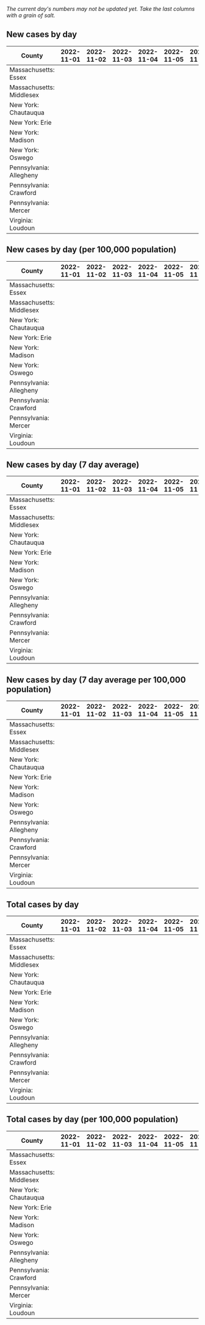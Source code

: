 _The current day's numbers may not be updated yet. Take the last columns with a grain of salt._
## New cases by day

| County | 2022-11-01 | 2022-11-02 | 2022-11-03 | 2022-11-04 | 2022-11-05 | 2022-11-06 | 2022-11-07 |
| --- | --- | --- | --- | --- | --- | --- | --- |
| Massachusetts: Essex |  |  |  |  |  |  |  |
| Massachusetts: Middlesex |  |  |  |  |  |  |  |
| New York: Chautauqua |  |  |  |  |  |  |  |
| New York: Erie |  |  |  |  |  |  |  |
| New York: Madison |  |  |  |  |  |  |  |
| New York: Oswego |  |  |  |  |  |  |  |
| Pennsylvania: Allegheny |  |  |  |  |  |  |  |
| Pennsylvania: Crawford |  |  |  |  |  |  |  |
| Pennsylvania: Mercer |  |  |  |  |  |  |  |
| Virginia: Loudoun |  |  |  |  |  |  |  |

## New cases by day (per 100,000 population)

| County | 2022-11-01 | 2022-11-02 | 2022-11-03 | 2022-11-04 | 2022-11-05 | 2022-11-06 | 2022-11-07 |
| --- | --- | --- | --- | --- | --- | --- | --- |
| Massachusetts: Essex |  |  |  |  |  |  |  |
| Massachusetts: Middlesex |  |  |  |  |  |  |  |
| New York: Chautauqua |  |  |  |  |  |  |  |
| New York: Erie |  |  |  |  |  |  |  |
| New York: Madison |  |  |  |  |  |  |  |
| New York: Oswego |  |  |  |  |  |  |  |
| Pennsylvania: Allegheny |  |  |  |  |  |  |  |
| Pennsylvania: Crawford |  |  |  |  |  |  |  |
| Pennsylvania: Mercer |  |  |  |  |  |  |  |
| Virginia: Loudoun |  |  |  |  |  |  |  |

## New cases by day (7 day average)

| County | 2022-11-01 | 2022-11-02 | 2022-11-03 | 2022-11-04 | 2022-11-05 | 2022-11-06 | 2022-11-07 |
| --- | --- | --- | --- | --- | --- | --- | --- |
| Massachusetts: Essex |  |  |  |  |  |  |  |
| Massachusetts: Middlesex |  |  |  |  |  |  |  |
| New York: Chautauqua |  |  |  |  |  |  |  |
| New York: Erie |  |  |  |  |  |  |  |
| New York: Madison |  |  |  |  |  |  |  |
| New York: Oswego |  |  |  |  |  |  |  |
| Pennsylvania: Allegheny |  |  |  |  |  |  |  |
| Pennsylvania: Crawford |  |  |  |  |  |  |  |
| Pennsylvania: Mercer |  |  |  |  |  |  |  |
| Virginia: Loudoun |  |  |  |  |  |  |  |

## New cases by day (7 day average per 100,000 population)

| County | 2022-11-01 | 2022-11-02 | 2022-11-03 | 2022-11-04 | 2022-11-05 | 2022-11-06 | 2022-11-07 |
| --- | --- | --- | --- | --- | --- | --- | --- |
| Massachusetts: Essex |  |  |  |  |  |  |  |
| Massachusetts: Middlesex |  |  |  |  |  |  |  |
| New York: Chautauqua |  |  |  |  |  |  |  |
| New York: Erie |  |  |  |  |  |  |  |
| New York: Madison |  |  |  |  |  |  |  |
| New York: Oswego |  |  |  |  |  |  |  |
| Pennsylvania: Allegheny |  |  |  |  |  |  |  |
| Pennsylvania: Crawford |  |  |  |  |  |  |  |
| Pennsylvania: Mercer |  |  |  |  |  |  |  |
| Virginia: Loudoun |  |  |  |  |  |  |  |

## Total cases by day

| County | 2022-11-01 | 2022-11-02 | 2022-11-03 | 2022-11-04 | 2022-11-05 | 2022-11-06 | 2022-11-07 |
| --- | --- | --- | --- | --- | --- | --- | --- |
| Massachusetts: Essex |  |  |  |  |  |  | 243174 |
| Massachusetts: Middlesex |  |  |  |  |  |  | 413541 |
| New York: Chautauqua |  |  |  |  |  |  | 28267 |
| New York: Erie |  |  |  |  |  |  | 257732 |
| New York: Madison |  |  |  |  |  |  | 16147 |
| New York: Oswego |  |  |  |  |  |  | 33088 |
| Pennsylvania: Allegheny |  |  |  |  |  |  | 323701 |
| Pennsylvania: Crawford |  |  |  |  |  |  | 23603 |
| Pennsylvania: Mercer |  |  |  |  |  |  | 27008 |
| Virginia: Loudoun |  |  |  |  |  |  | 90247 |

## Total cases by day (per 100,000 population)

| County | 2022-11-01 | 2022-11-02 | 2022-11-03 | 2022-11-04 | 2022-11-05 | 2022-11-06 | 2022-11-07 |
| --- | --- | --- | --- | --- | --- | --- | --- |
| Massachusetts: Essex |  |  |  |  |  |  | 30819.2 |
| Massachusetts: Middlesex |  |  |  |  |  |  | 25658.7 |
| New York: Chautauqua |  |  |  |  |  |  | 22274.5 |
| New York: Erie |  |  |  |  |  |  | 28053.9 |
| New York: Madison |  |  |  |  |  |  | 22761.2 |
| New York: Oswego |  |  |  |  |  |  | 27097.1 |
| Pennsylvania: Allegheny |  |  |  |  |  |  | 26619.2 |
| Pennsylvania: Crawford |  |  |  |  |  |  | 27890.0 |
| Pennsylvania: Mercer |  |  |  |  |  |  | 24682.0 |
| Virginia: Loudoun |  |  |  |  |  |  | 21823.1 |
